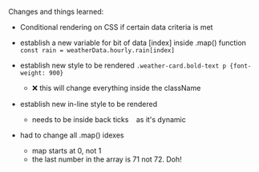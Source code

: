 Changes and things learned:

- Conditional rendering on CSS if certain data criteria is met

- establish a new variable for bit of data [index] inside .map() function
    ```const rain = weatherData.hourly.rain[index]```

- establish new style to be rendered
    ```.weather-card.bold-text p {font-weight: 900}```
    - ❌ this will change everything inside the className

- establish new in-line style to be rendered
    - needs to be inside back ticks ` ` as it's dynamic
    
- had to change all .map() idexes
    - map starts at 0, not 1
    - the last number in the array is 71 not 72. Doh!